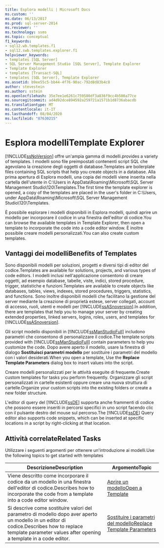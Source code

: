 ```yaml
---
title: Esplora modelli | Microsoft Docs
ms.custom: ''
ms.date: 06/13/2017
ms.prod: sql-server-2014
ms.reviewer: ''
ms.technology: ssms
ms.topic: conceptual
f1_keywords:
- sql12.wb.templates.f1
- sql12.swb.templates.explorer.f1
helpviewer_keywords:
- templates [SQL Server]
- SQL Server Management Studio [SQL Server], Template Explorer
- Template Explorer
- templates [Transact-SQL]
- templates [SQL Server], Template Explorer
ms.assetid: b9ee55c5-bb44-4f76-90ac-792d8d83b4c8
author: stevestein
ms.author: sstein
ms.openlocfilehash: 35e7ee1e6261c759580df3a836f9cc4b500a77ce
ms.sourcegitcommit: ad4d92dce894592a259721a1571b1d8736abacdb
ms.translationtype: MT
ms.contentlocale: it-IT
ms.lasthandoff: 08/04/2020
ms.locfileid: "87630215"
---
```

# <a name="template-explorer"></a><span data-ttu-id="81d91-102">Esplora modelli</span><span class="sxs-lookup"><span data-stu-id="81d91-102">Template Explorer</span></span>
  [!INCLUDE[ssNoVersion](../../includes/ssnoversion-md.md)] <span data-ttu-id="81d91-103">offre un'ampia gamma di modelli.</span><span class="sxs-lookup"><span data-stu-id="81d91-103">provides a variety of templates.</span></span> <span data-ttu-id="81d91-104">I modelli sono file preimpostati contenenti script SQL che agevolano la creazione degli oggetti di database.</span><span class="sxs-lookup"><span data-stu-id="81d91-104">Templates are boilerplate files containing SQL scripts that help you create objects in a database.</span></span> <span data-ttu-id="81d91-105">Alla prima apertura di Esplora modelli, una copia dei modelli viene inserita nella cartella dell'utente in C:\Users in AppData\Roaming\Microsoft\SQL Server Management Studio\120\Templates.</span><span class="sxs-lookup"><span data-stu-id="81d91-105">The first time the template explorer is opened, a copy of the templates are placed in the user's folder in C:\Users, under AppData\Roaming\Microsoft\SQL Server Management Studio\120\Templates.</span></span>  
  
 <span data-ttu-id="81d91-106">È possibile esplorare i modelli disponibili in Esplora modelli, quindi aprire un modello per incorporare il codice in una finestra dell'editor di codice.</span><span class="sxs-lookup"><span data-stu-id="81d91-106">You can browse the available templates in Template Explorer, then open a template to incorporate the code into a code editor window.</span></span> <span data-ttu-id="81d91-107">È inoltre possibile creare modelli personalizzati.</span><span class="sxs-lookup"><span data-stu-id="81d91-107">You can also create custom templates.</span></span>  
  
## <a name="benefits-of-templates"></a><span data-ttu-id="81d91-108">Vantaggi dei modelli</span><span class="sxs-lookup"><span data-stu-id="81d91-108">Benefits of Templates</span></span>  
 <span data-ttu-id="81d91-109">Sono disponibili modelli per soluzioni, progetti e diversi tipi di editor del codice.</span><span class="sxs-lookup"><span data-stu-id="81d91-109">Templates are available for solutions, projects, and various types of code editors.</span></span> <span data-ttu-id="81d91-110">I modelli inclusi nell'applicazione consentono di creare oggetti, ad esempio database, tabelle, viste, indici, stored procedure, trigger, statistiche e funzioni.</span><span class="sxs-lookup"><span data-stu-id="81d91-110">Templates are available to create objects like databases, tables, views, indexes, stored procedures, triggers, statistics, and functions.</span></span> <span data-ttu-id="81d91-111">Sono inoltre disponibili modelli che facilitano la gestione del server mediante la creazione di proprietà estese, server collegati, account di accesso, ruoli, utenti e modelli per [!INCLUDE[ssASnoversion](../../includes/ssasnoversion-md.md)].</span><span class="sxs-lookup"><span data-stu-id="81d91-111">In addition, there are templates that help you to manage your server by creating extended properties, linked servers, logins, roles, users, and templates for [!INCLUDE[ssASnoversion](../../includes/ssasnoversion-md.md)].</span></span>  
  
 <span data-ttu-id="81d91-112">Gli script modello disponibili in [!INCLUDE[ssManStudioFull](../../includes/ssmanstudiofull-md.md)] includono parametri che consentono di personalizzare il codice.</span><span class="sxs-lookup"><span data-stu-id="81d91-112">The template scripts provided with [!INCLUDE[ssManStudioFull](../../includes/ssmanstudiofull-md.md)] contain parameters to help you customize the code.</span></span> <span data-ttu-id="81d91-113">Dopo avere aperto il modello, usare la finestra di dialogo **Sostituisci parametri modello** per sostituire i parametri del modello con i valori desiderati.</span><span class="sxs-lookup"><span data-stu-id="81d91-113">When you open a template, Use the **Replace Template Parameters** dialog box to insert values into the script.</span></span>  
  
 <span data-ttu-id="81d91-114">Creare modelli personalizzati per le attività eseguite di frequente.</span><span class="sxs-lookup"><span data-stu-id="81d91-114">Create custom templates for tasks you perform frequently.</span></span> <span data-ttu-id="81d91-115">Organizzare gli script personalizzati in cartelle esistenti oppure creare una nuova struttura di cartelle.</span><span class="sxs-lookup"><span data-stu-id="81d91-115">Organize your custom scripts into the existing folders or create a new folder structure.</span></span>  
  
 <span data-ttu-id="81d91-116">L'editor di query del [!INCLUDE[ssDE](../../includes/ssde-md.md)] supporta anche frammenti di codice che possono essere inseriti in percorsi specifici in uno script facendo clic con il pulsante destro del mouse sul percorso.</span><span class="sxs-lookup"><span data-stu-id="81d91-116">The [!INCLUDE[ssDE](../../includes/ssde-md.md)] Query editor also supports code snippets, which can be inserted at specific locations in a script by right-clicking at that location.</span></span>  
  
## <a name="related-tasks"></a><span data-ttu-id="81d91-117">Attività correlate</span><span class="sxs-lookup"><span data-stu-id="81d91-117">Related Tasks</span></span>  
 <span data-ttu-id="81d91-118">Utilizzare i seguenti argomenti per ottenere un'introduzione ai modelli.</span><span class="sxs-lookup"><span data-stu-id="81d91-118">Use the following topics to get started with templates</span></span>  
  
|<span data-ttu-id="81d91-119">**Descrizione**</span><span class="sxs-lookup"><span data-stu-id="81d91-119">**Description**</span></span>|<span data-ttu-id="81d91-120">**Argomento**</span><span class="sxs-lookup"><span data-stu-id="81d91-120">**Topic**</span></span>|  
|---------------------|---------------|  
|<span data-ttu-id="81d91-121">Viene descritto come incorporare il codice da un modello in una finestra dell'editor di codice.</span><span class="sxs-lookup"><span data-stu-id="81d91-121">Describes how to incorporate the code from a template into a code editor window.</span></span>|[<span data-ttu-id="81d91-122">Aprire un modello</span><span class="sxs-lookup"><span data-stu-id="81d91-122">Open a Template</span></span>](open-a-template.md)|  
|<span data-ttu-id="81d91-123">Si descrive come sostituire valori del parametro di modello dopo aver aperto un modello in un editor di codice.</span><span class="sxs-lookup"><span data-stu-id="81d91-123">Describes how to replace template parameter values after opening a template in a code editor.</span></span>|[<span data-ttu-id="81d91-124">Sostituire i parametri del modello</span><span class="sxs-lookup"><span data-stu-id="81d91-124">Replace Template Parameters</span></span>](replace-template-parameters.md)|  
  
  
